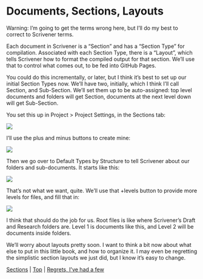 # Documents, Sections, Layouts #

Warning: I’m going to get the terms wrong here, but I’ll do my best to correct to Scrivener terms.

Each document in Scrivener is a “Section” and has a “Section Type” for compilation. Associated with each Section Type, there is a “Layout”, which tells Scrivener how to format the compiled output for that section. We’ll use that to control what comes out, to be fed into GitHub Pages.

You could do this incrementally, or later, but I think it’s best to set up our initial Section Types now. We’ll have two, initially, which I think I’ll call Section, and Sub-Section. We’ll set them up to be auto-assigned: top level documents and folders will get Section, documents at the next level down will get Sub-Section.

You set this up in Project > Project Settings, in the Sections tab:

![][ScreenShot2018-06-15at4.31.51AM]

I’ll use the plus and minus buttons to create mine:

![][ScreenShot2018-06-15at4.33.00AM]

Then we go over to Default Types by Structure to tell Scrivener about our folders and sub-documents. It starts like this:

![][ScreenShot2018-06-15at4.34.19AM]

That’s not what we want, quite. We’ll use that +levels button to provide more levels for files, and fill that in:

![][ScreenShot2018-06-15at4.35.50AM]

I think that should do the job for us. Root files is like where Scrivener’s Draft and Research folders are. Level 1 is documents like this, and Level 2 will be documents inside folders. 

We’ll worry about layouts pretty soon. I want to think a bit now about what else to put in this little book, and how to organize it. I may even be regretting the simplistic section layouts we just did, but I know it’s easy to change.



[Sections](06.html) | [Top](index.html) | [Regrets, I've had a few](08.html)




[ScreenShot2018-06-17at5.43.41AM]: ScreenShot2018-06-17at5.43.41AM.png

[ScreenShot2018-06-15at3.48.45AM]: ScreenShot2018-06-15at3.48.45AM.png

[ScreenShot2018-06-15at3.56.55AM]: ScreenShot2018-06-15at3.56.55AM.png

[ScreenShot2018-06-15at3.59.33AM]: ScreenShot2018-06-15at3.59.33AM.png

[ScreenShot2018-06-15at4.15.13AM]: ScreenShot2018-06-15at4.15.13AM.png

[ScreenShot2018-06-15at4.31.51AM]: ScreenShot2018-06-15at4.31.51AM.png

[ScreenShot2018-06-15at4.33.00AM]: ScreenShot2018-06-15at4.33.00AM.png

[ScreenShot2018-06-15at4.34.19AM]: ScreenShot2018-06-15at4.34.19AM.png

[ScreenShot2018-06-15at4.35.50AM]: ScreenShot2018-06-15at4.35.50AM.png

[ScreenShot2018-06-15at4.53.51AM]: ScreenShot2018-06-15at4.53.51AM.png

[ScreenShot2018-06-15at4.55.43AM]: ScreenShot2018-06-15at4.55.43AM.png

[ScreenShot2018-06-15at5.07.22AM]: ScreenShot2018-06-15at5.07.22AM.png

[ScreenShot2018-06-15at5.12.50AM]: ScreenShot2018-06-15at5.12.50AM.png

[ScreenShot2018-06-15at5.14.54AM]: ScreenShot2018-06-15at5.14.54AM.png

[ScreenShot2018-06-15at9.24.21AM]: ScreenShot2018-06-15at9.24.21AM.png

[ScreenShot2018-06-15at9.59.53AM]: ScreenShot2018-06-15at9.59.53AM.png

[ScreenShot2018-06-16at7.47.10AM]: ScreenShot2018-06-16at7.47.10AM.png

[ScreenShot2018-06-17at6.41.19AM]: ScreenShot2018-06-17at6.41.19AM.png

[ScreenShot2018-06-17at7.05.30AM]: ScreenShot2018-06-17at7.05.30AM.png

[ScreenShot2018-06-17at8.13.28PM]: ScreenShot2018-06-17at8.13.28PM.png

[ScreenShot2018-06-18at9.45.26AM]: ScreenShot2018-06-18at9.45.26AM.png

[ScreenShot2018-06-19at8.03.28PM]: ScreenShot2018-06-19at8.03.28PM.png

[ScreenShot2018-06-17at6.06.28AM]: ScreenShot2018-06-17at6.06.28AM.png

